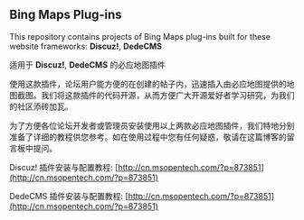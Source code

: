 Bing Maps Plug-ins
------------------

This repository contains projects of Bing Maps plug-ins built for these website frameworks: **Discuz!**, **DedeCMS**

适用于 **Discuz!**, **DedeCMS** 的必应地图插件

使用这款插件，论坛用户能方便的在创建的帖子内，迅速插入由必应地图提供的地图截图。我们将这款插件的代码开源，从而方便广大开源爱好者学习研究，为我们的社区添砖加瓦。

为了方便各位论坛开发者或管理员安装使用以上两款必应地图插件，我们特地分别准备了详细的教程供您参考。如在使用过程中您有任何疑惑，敬请在这篇博客的留言板中提问。

Discuz! 插件安装与配置教程: [http://cn.msopentech.com/?p=873851](http://cn.msopentech.com/?p=873851)

DedeCMS 插件安装与配置教程: [http://cn.msopentech.com/?p=873851](http://cn.msopentech.com/?p=873851)

